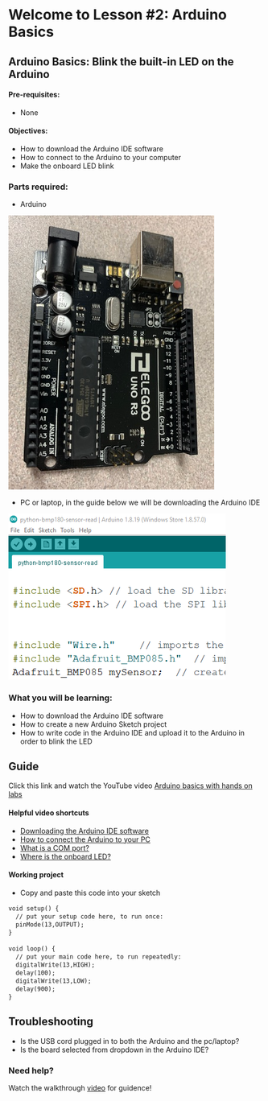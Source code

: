 # Welcome to Lesson #2: Arduino Basics

## Arduino Basics: Blink the built-in LED on the Arduino

#### Pre-requisites:
- None

#### Objectives:
- How to download the Arduino IDE software
- How to connect to the Arduino to your computer
- Make the onboard LED blink 

### Parts required:
- Arduino 

![Arduino Uno](/c/arduino/lesson4/screenshots/arduino-uno-r3.png)
- PC or laptop, in the guide below we will be downloading the Arduino IDE

![Arduino IDE picture](/c/arduino/lesson4/screenshots/arduino-ide.png)

### What you will be learning:
- How to download the Arduino IDE software
- How to create a new Arduino Sketch project
- How to write code in the Arduino IDE and upload it to the Arduino in order to blink the LED

## Guide
Click this link and watch the YouTube video [Arduino basics with hands on labs](https://youtu.be/fJWR7dBuc18?t=1)

#### Helpful video shortcuts
- [Downloading the Arduino IDE software](https://youtu.be/fJWR7dBuc18?t=167)
- [How to connect the Arduino to your PC](https://youtu.be/fJWR7dBuc18?t=437)
- [What is a COM port?](https://youtu.be/fJWR7dBuc18?t=556)
- [Where is the onboard LED?](https://youtu.be/fJWR7dBuc18?t=715)

#### Working project
- Copy and paste this code into your sketch
```
void setup() {
  // put your setup code here, to run once:
  pinMode(13,OUTPUT);
}

void loop() {
  // put your main code here, to run repeatedly:
  digitalWrite(13,HIGH);
  delay(100);
  digitalWrite(13,LOW); 
  delay(900);
}
```
## Troubleshooting
- Is the USB cord plugged in to both the Arduino and the pc/laptop?
- Is the board selected from dropdown in the Arduino IDE?

### Need help?
Watch the walkthrough [video](videos/Lesson2.mp4?raw=true) for guidence!
